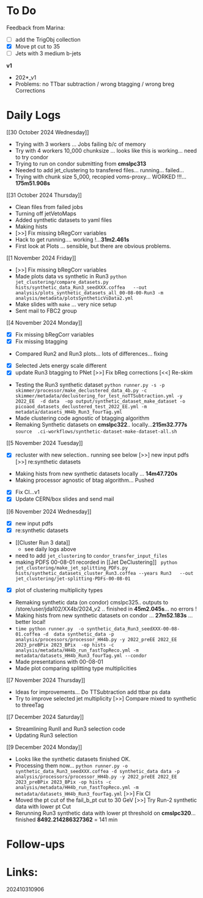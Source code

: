 
# To Do
Feedback from Marina:
- [ ] add the TrigObj collection
- [x] Move pt cut to 35
- [ ] Jets with 3 medium b-jets

**v1**
- 202*_v1
- Problems:   no TTbar subtraction / wrong btagging / wrong breg Corrections


# Daily Logs

[[30 October 2024 Wednesday]]
- Trying with 3 workers ... Jobs failing b/c of memory 
- Try with 4 workers 10_000 chunksize ... looks like this is working... need to try condor
- Trying to run on condor submitting from **cmslpc313**
- Needed to add jet_clustering to transfered files... running... failed...
- Trying with chunk size 5_000, recopied voms-proxy... WORKED !!!... **175m51.908s**

[[31 October 2024 Thursday]]
- Clean files from failed jobs
- Turning off jetVetoMaps
- Added synthetic datasets to yaml files
- Making hists
- [>>] Fix missing bRegCorr variables
- Hack to get running.... working !...**31m2.461s**
- First look at Plots ... sensible, but there are obvious problems. 

[[1 November 2024 Friday]]
- [>>] Fix missing bRegCorr variables
- Made plots data vs synthetic in Run3
	`python  jet_clustering/compare_datasets.py  hists/synthetic_data_Run3_seedXXX.coffea   --out analysis/plots_synthetic_datasets_all_00-08-00-Run3 -m analysis/metadata/plotsSyntheticVsData2.yml`
- Make slides with `make` ... very nice setup
- Sent mail to FBC2 group


[[4 November 2024 Monday]]
- [x] Fix missing bRegCorr variables
- [x] Fix missing btagging
- Compared Run2 and Run3 plots... lots of differences... fixing
- [x] Selected Jets energy scale different
- [x]  update Run3 btagging to PNet
 [>>] Fix bReg corrections
 [<<] Re-skim
- Testing the Run3 synthetic dataset `python runner.py -s -p skimmer/processor/make_declustered_data_4b.py -c skimmer/metadata/declustering_for_test_noTTSubtraction.yml -y 2022_EE  -d data  -op output/synthetic_dataset_make_dataset -o picoaod_datasets_declustered_test_2022_EE.yml -m metadata/datasets_HH4b_Run3_fourTag.yml`
- Made clustering code agnostic of btagging algorithm
- Remaking Synthetic datasets on **cmslpc322**.. locally...**215m32.777s**
	`source  .ci-workflows/synthetic-dataset-make-dataset-all.sh `

[[5 November 2024 Tuesday]]
- [x] recluster with new selection.. running see below
 [>>] new input pdfs
 [>>] re:synthetic datasets
- Making hists from new synthetic datasets locally ... **14m47.720s**
- Making processor agnostic of btag algorithm... Pushed
- [x] Fix CI...v1
- [x] Update CERN/box slides and send mail

[[6 November 2024 Wednesday]]
- [x] new input pdfs
- [x] re:synthetic datasets
- [[Cluster Run 3 data]]
	- see daily logs above
- need to add `jet_clustering` to `condor_transfer_input_files`
- making PDFS 00-08-01 recorded in [[Jet DeClustering]]
	` python  jet_clustering/make_jet_splitting_PDFs.py hists/synthetic_datasets_cluster_Run3.coffea --years Run3   --out jet_clustering/jet-splitting-PDFs-00-08-01`
- [x] plot of clustering multiplicity types 
- Remaking synthetic data (on condor) cmslpc325.. outputs to /store/user/jda102/XX4b/2024_v2 .. finished in **45m2.045s**... no errors ! 
- Making hists from new synthetic datasets on condor ... **27m52.183s** ... better local!
- ` time python runner.py  -o synthetic_data_Run3_seedXXX-00-08-01.coffea -d  data synthetic_data -p analysis/processors/processor_HH4b.py -y 2022_preEE 2022_EE 2023_preBPix 2023_BPix  -op hists -c analysis/metadata/HH4b_run_fastTopReco.yml -m metadata/datasets_HH4b_Run3_fourTag.yml --condor  `
- Made presentations with 00-08-01
- Made plot comparing splitting type multiplicities 


[[7 November 2024 Thursday]]
- Ideas for improvements... Do TTSubtraction add ttbar ps data
- Try to improve selected jet multiplicity
 [>>] Compare mixed to synthetic to threeTag


[[7 December 2024 Saturday]]
- Streamlining RunII and Run3 selection code
- Updating Run3 selection

[[9 December 2024 Monday]]
- Looks like the synthetic datasets finished OK.
- Processing them now...
	`python runner.py -o synthetic_data_Run3_seedXXX.coffea -d synthetic_data data -p analysis/processors/processor_HH4b.py -y 2022_preEE 2022_EE 2023_preBPix 2023_BPix -op hists -c analysis/metadata/HH4b_run_fastTopReco.yml -m metadata/datasets_HH4b_Run3_fourTag.yml`
 [>>] Fix CI
- Moved the pt cut of the fail_b_pt cut to 30 GeV 
 [>>] Try Run-2 synthetic data with lower pt Cut
- Rerunning Run3 synthetic data with lower pt threshold on **cmslpc320**... finished **8492.214286327362** = 141 min

# Follow-ups


# Links: 



202410310906
